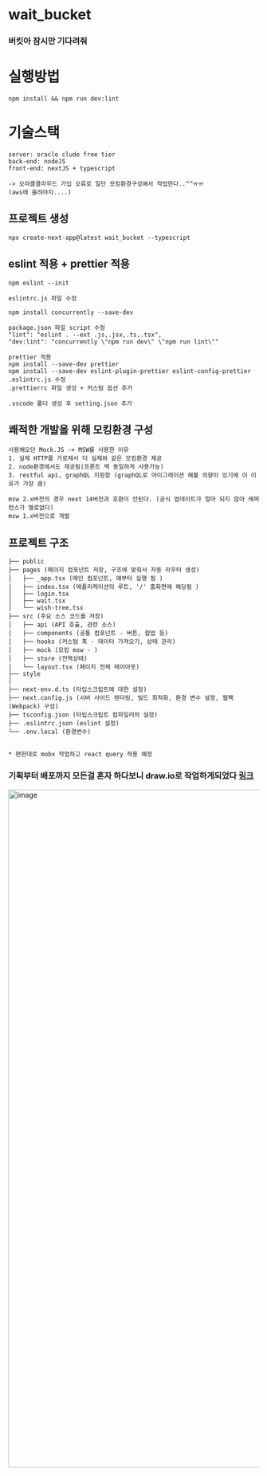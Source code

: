 # wait_bucket
### 버킷아 잠시만 기다려줘

# 실행방법
~~~
npm install && npm run dev:lint
~~~

# 기술스택
~~~
server: oracle clude free tier
back-end: nodeJS
front-end: nextJS + typescript

-> 오라클클라우드 가입 오류로 일단 모킹환경구성해서 작업한다..^^ㅠㅠ
(aws에 올려야지....)
~~~

## 프로젝트 생성
~~~
npx create-next-app@latest wait_bucket --typescript
~~~

## eslint 적용 + prettier 적용
~~~
npm eslint --init

eslintrc.js 파일 수정

npm install concurrently --save-dev

package.json 파일 script 수정
"lint": "eslint . --ext .js,.jsx,.ts,.tsx",
"dev:lint": "concurrently \"npm run dev\" \"npm run lint\""

prettier 적용
npm install --save-dev prettier
npm install --save-dev eslint-plugin-prettier eslint-config-prettier
.eslintrc.js 수정
.prettierrc 파일 생성 + 커스텀 옵션 추가

.vscode 폴더 생성 후 setting.json 추가
~~~

## 쾌적한 개발을 위해 모킹환경 구성
~~~
사용해오던 Mock.JS -> MSW를 사용한 이유
1. 실제 HTTP를 가로채서 더 실제와 같은 모킹환경 제공
2. node환경에서도 제공됨(프론트 백 동일하게 사용가능)
3. restful api, graphQL 지원함 (graphQL로 마이그레이션 해볼 의향이 있기에 이 이유가 가장 큼)

msw 2.x버전의 경우 next 14버전과 호환이 안된다. (공식 업데이트가 얼마 되지 않아 레퍼런스가 별로없다)
msw 1.x버전으로 개발
~~~

## 프로젝트 구조 
~~~
├── public
├── pages (페이지 컴포넌트 저장, 구조에 맞춰서 자동 라우터 생성)
│   ├── _app.tsx (메인 컴포넌트, 얘부터 실행 됨 ) 
│   ├── index.tsx (애플리케이션의 루트, '/' 홈화면에 해당됨 )
│   ├── login.tsx
│   ├── wait.tsx
│   └── wish-tree.tsx 
├── src (주요 소스 코드를 저장)
│   ├── api (API 호출, 관련 소스)
│   ├── components (공통 컴포넌트 - 버튼, 팝업 등)
│   ├── hooks (커스텀 훅 - 데이터 가져오기, 상태 관리)
│   ├── mock (모킹 msw - )
│   ├── store (전역상태)
│   └── layout.tsx (페이지 전체 레이아웃)
├── style
│
├── next-env.d.ts (타입스크립트에 대한 설정)
├── next.config.js (서버 사이드 렌더링, 빌드 최적화, 환경 변수 설정, 웹팩(Webpack) 구성)
├── tsconfig.json (타입스크립트 컴파일러의 설정)
├── .eslintrc.json (eslint 설정)
└── .env.local (환경변수)


* 편한대로 mobx 작업하고 react query 적용 예정
~~~

### 기획부터 배포까지 모든걸 혼자 하다보니 draw.io로 작업하게되었다 [링크](https://app.diagrams.net/#G1gHRkVQwIO7IyHXJN_y9W7Tt8stH0KK6O)
<img width="1361" alt="image" src="https://github.com/KoGaYoung/wait_bucket/assets/36693355/b6ef4c3b-d497-46b2-8a8b-289557330cf1">
